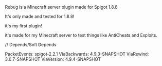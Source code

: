 Rebug is a Minecraft server plugin made for Spigot 1.8.8

It's only made and tested for 1.8.8!

it's my first plugin!

it's made for my Minecraft server to test things like AntiCheats and Exploits.


// Depends/Soft Depends

PacketEvents: spigot-2.2.1
ViaBackwards: 4.9.3-SNAPSHOT
ViaRewind: 3.0.7-SNAPSHOT
ViaVersion: 4.9.4-SNAPSHOT
